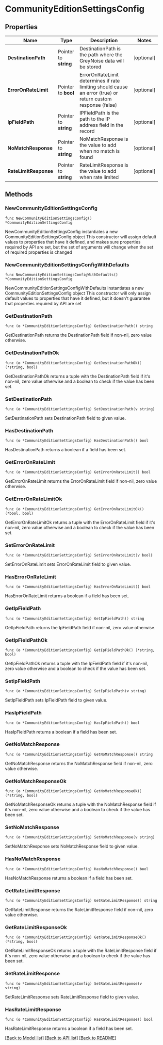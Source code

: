 # CommunityEditionSettingsConfig

## Properties

Name | Type | Description | Notes
------------ | ------------- | ------------- | -------------
**DestinationPath** | Pointer to **string** | DestinationPath is the path where the GreyNoise data will be stored | [optional] 
**ErrorOnRateLimit** | Pointer to **bool** | ErrorOnRateLimit determines if rate limiting should cause an error (true) or return custom response (false) | [optional] 
**IpFieldPath** | Pointer to **string** | IPFieldPath is the path to the IP address field in the record | [optional] 
**NoMatchResponse** | Pointer to **string** | NoMatchResponse is the value to add when no match is found | [optional] 
**RateLimitResponse** | Pointer to **string** | RateLimitResponse is the value to add when rate limited | [optional] 

## Methods

### NewCommunityEditionSettingsConfig

`func NewCommunityEditionSettingsConfig() *CommunityEditionSettingsConfig`

NewCommunityEditionSettingsConfig instantiates a new CommunityEditionSettingsConfig object
This constructor will assign default values to properties that have it defined,
and makes sure properties required by API are set, but the set of arguments
will change when the set of required properties is changed

### NewCommunityEditionSettingsConfigWithDefaults

`func NewCommunityEditionSettingsConfigWithDefaults() *CommunityEditionSettingsConfig`

NewCommunityEditionSettingsConfigWithDefaults instantiates a new CommunityEditionSettingsConfig object
This constructor will only assign default values to properties that have it defined,
but it doesn't guarantee that properties required by API are set

### GetDestinationPath

`func (o *CommunityEditionSettingsConfig) GetDestinationPath() string`

GetDestinationPath returns the DestinationPath field if non-nil, zero value otherwise.

### GetDestinationPathOk

`func (o *CommunityEditionSettingsConfig) GetDestinationPathOk() (*string, bool)`

GetDestinationPathOk returns a tuple with the DestinationPath field if it's non-nil, zero value otherwise
and a boolean to check if the value has been set.

### SetDestinationPath

`func (o *CommunityEditionSettingsConfig) SetDestinationPath(v string)`

SetDestinationPath sets DestinationPath field to given value.

### HasDestinationPath

`func (o *CommunityEditionSettingsConfig) HasDestinationPath() bool`

HasDestinationPath returns a boolean if a field has been set.

### GetErrorOnRateLimit

`func (o *CommunityEditionSettingsConfig) GetErrorOnRateLimit() bool`

GetErrorOnRateLimit returns the ErrorOnRateLimit field if non-nil, zero value otherwise.

### GetErrorOnRateLimitOk

`func (o *CommunityEditionSettingsConfig) GetErrorOnRateLimitOk() (*bool, bool)`

GetErrorOnRateLimitOk returns a tuple with the ErrorOnRateLimit field if it's non-nil, zero value otherwise
and a boolean to check if the value has been set.

### SetErrorOnRateLimit

`func (o *CommunityEditionSettingsConfig) SetErrorOnRateLimit(v bool)`

SetErrorOnRateLimit sets ErrorOnRateLimit field to given value.

### HasErrorOnRateLimit

`func (o *CommunityEditionSettingsConfig) HasErrorOnRateLimit() bool`

HasErrorOnRateLimit returns a boolean if a field has been set.

### GetIpFieldPath

`func (o *CommunityEditionSettingsConfig) GetIpFieldPath() string`

GetIpFieldPath returns the IpFieldPath field if non-nil, zero value otherwise.

### GetIpFieldPathOk

`func (o *CommunityEditionSettingsConfig) GetIpFieldPathOk() (*string, bool)`

GetIpFieldPathOk returns a tuple with the IpFieldPath field if it's non-nil, zero value otherwise
and a boolean to check if the value has been set.

### SetIpFieldPath

`func (o *CommunityEditionSettingsConfig) SetIpFieldPath(v string)`

SetIpFieldPath sets IpFieldPath field to given value.

### HasIpFieldPath

`func (o *CommunityEditionSettingsConfig) HasIpFieldPath() bool`

HasIpFieldPath returns a boolean if a field has been set.

### GetNoMatchResponse

`func (o *CommunityEditionSettingsConfig) GetNoMatchResponse() string`

GetNoMatchResponse returns the NoMatchResponse field if non-nil, zero value otherwise.

### GetNoMatchResponseOk

`func (o *CommunityEditionSettingsConfig) GetNoMatchResponseOk() (*string, bool)`

GetNoMatchResponseOk returns a tuple with the NoMatchResponse field if it's non-nil, zero value otherwise
and a boolean to check if the value has been set.

### SetNoMatchResponse

`func (o *CommunityEditionSettingsConfig) SetNoMatchResponse(v string)`

SetNoMatchResponse sets NoMatchResponse field to given value.

### HasNoMatchResponse

`func (o *CommunityEditionSettingsConfig) HasNoMatchResponse() bool`

HasNoMatchResponse returns a boolean if a field has been set.

### GetRateLimitResponse

`func (o *CommunityEditionSettingsConfig) GetRateLimitResponse() string`

GetRateLimitResponse returns the RateLimitResponse field if non-nil, zero value otherwise.

### GetRateLimitResponseOk

`func (o *CommunityEditionSettingsConfig) GetRateLimitResponseOk() (*string, bool)`

GetRateLimitResponseOk returns a tuple with the RateLimitResponse field if it's non-nil, zero value otherwise
and a boolean to check if the value has been set.

### SetRateLimitResponse

`func (o *CommunityEditionSettingsConfig) SetRateLimitResponse(v string)`

SetRateLimitResponse sets RateLimitResponse field to given value.

### HasRateLimitResponse

`func (o *CommunityEditionSettingsConfig) HasRateLimitResponse() bool`

HasRateLimitResponse returns a boolean if a field has been set.


[[Back to Model list]](../README.md#documentation-for-models) [[Back to API list]](../README.md#documentation-for-api-endpoints) [[Back to README]](../README.md)


